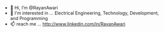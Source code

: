 - 👋 Hi, I’m @RayanAwari
- 👀 I'm interested in ... Electrical Engineering, Technology, Development, and Programming
- 📫 reach me ... http://www.linkedin.com/in/RayanAwari

<!---
RayanAwari/RayanAwari is a ✨ special ✨ repository because its `README.md` (this file) appears on your GitHub profile.
You can click the Preview link to take a look at your changes.
--->
